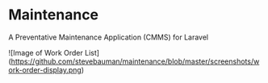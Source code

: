 Maintenance
===========

A Preventative Maintenance Application (CMMS) for Laravel

![Image of Work Order List]
(https://github.com/stevebauman/maintenance/blob/master/screenshots/work-order-display.png)